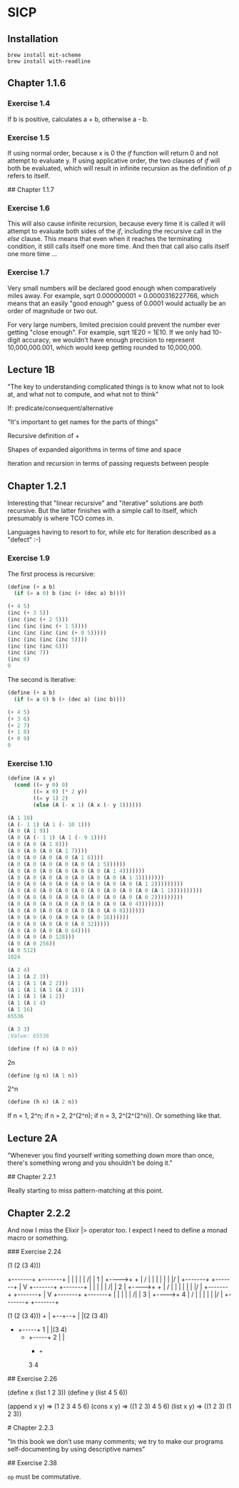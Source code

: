 # SICP

## Installation

    brew install mit-scheme
    brew install with-readline

## Chapter 1.1.6

### Exercise 1.4

If b is positive, calculates a + b, otherwise a - b.

### Exercise 1.5

If using normal order, because x is 0 the _if_ function will return 0 and not
attempt to evaluate y. If using applicative order, the two clauses of _if_ will
both be evaluated, which will result in infinite recursion as the definition of
_p_ refers to itself.

## Chapter 1.1.7

### Exercise 1.6

This will also cause infinite recursion, because every time it is called it
will attempt to evaluate both sides of the _if_, including the recursive call
in the _else_ clause. This means that even when it reaches the terminating
condition, it still calls itself one more time. And then that call also calls
itself one more time ...

### Exercise 1.7

Very small numbers will be declared good enough when comparatively miles away.
For example, sqrt 0.000000001 = 0.0000316227766, which means that an easily
"good enough" guess of 0.0001 would actually be an order of magnitude or two
out.

For very large numbers, limited precision could prevent the number ever getting
"close enough". For example, sqrt 1E20 = 1E10. If we only had 10-digit
accuracy, we wouldn't have enough precision to represent 10,000,000.001, which
would keep getting rounded to 10,000,000.

## Lecture 1B

"The key to understanding complicated things is to know what not to look at,
and what not to compute, and what not to think"

If: predicate/consequent/alternative

"It's important to get names for the parts of things"

Recursive definition of +

Shapes of expanded algorithms in terms of time and space

Iteration and recursion in terms of passing requests between people

## Chapter 1.2.1

Interesting that "linear recursive" and "iterative" solutions are _both_
recursive. But the latter finishes with a simple call to itself, which
presumably is where TCO comes in.

Languages having to resort to for, while etc for iteration described as a
"defect" :-)

### Exercise 1.9

The first process is recursive:

```scheme
(define (+ a b)
  (if (= a 0) b (inc (+ (dec a) b))))

(+ 4 5)
(inc (+ 3 5))
(inc (inc (+ 2 5)))
(inc (inc (inc (+ 1 5))))
(inc (inc (inc (inc (+ 0 5)))))
(inc (inc (inc (inc 5))))
(inc (inc (inc 6)))
(inc (inc 7))
(inc 8)
9
```

The second is iterative:

```scheme
(define (+ a b)
  (if (= a 0) b (+ (dec a) (inc b))))

(+ 4 5)
(+ 3 6)
(+ 2 7)
(+ 1 8)
(+ 0 9)
9
```

### Exercise 1.10

```scheme
(define (A x y)
  (cond ((= y 0) 0)
        ((= x 0) (* 2 y))
        ((= y 1) 2)
        (else (A (- x 1) (A x (- y 1))))))

(A 1 10)
(A (- 1 1) (A 1 (- 10 1)))
(A 0 (A 1 9))
(A 0 (A (- 1 1) (A 1 (- 9 1))))
(A 0 (A 0 (A 1 8)))
(A 0 (A 0 (A 0 (A 1 7))))
(A 0 (A 0 (A 0 (A 0 (A 1 6))))
(A 0 (A 0 (A 0 (A 0 (A 0 (A 1 5))))))
(A 0 (A 0 (A 0 (A 0 (A 0 (A 0 (A 1 4)))))))
(A 0 (A 0 (A 0 (A 0 (A 0 (A 0 (A 0 (A 1 3))))))))
(A 0 (A 0 (A 0 (A 0 (A 0 (A 0 (A 0 (A 0 (A 1 2)))))))))
(A 0 (A 0 (A 0 (A 0 (A 0 (A 0 (A 0 (A 0 (A 0 (A 1 1))))))))))
(A 0 (A 0 (A 0 (A 0 (A 0 (A 0 (A 0 (A 0 (A 0 2)))))))))
(A 0 (A 0 (A 0 (A 0 (A 0 (A 0 (A 0 (A 0 4))))))))
(A 0 (A 0 (A 0 (A 0 (A 0 (A 0 (A 0 8)))))))
(A 0 (A 0 (A 0 (A 0 (A 0 (A 0 16))))))
(A 0 (A 0 (A 0 (A 0 (A 0 32)))))
(A 0 (A 0 (A 0 (A 0 64))))
(A 0 (A 0 (A 0 128)))
(A 0 (A 0 256))
(A 0 512)
1024

(A 2 4)
(A 1 (A 2 3))
(A 1 (A 1 (A 2 2)))
(A 1 (A 1 (A 1 (A 2 1)))
(A 1 (A 1 (A 1 2))
(A 1 (A 1 4)
(A 1 16)
65536

(A 3 3)
;Value: 65536
```

```scheme
(define (f n) (A 0 n))
```

2n

```scheme
(define (g n) (A 1 n))
```

2^n

```scheme
(define (h n) (A 2 n))
```

If n = 1, 2^n; if n = 2, 2^(2^n); if n = 3, 2^(2^(2^n)). Or something like that.

## Lecture 2A

"Whenever you find yourself writing something down more than once, there's
something wrong and you shouldn't be doing it."

## Chapter 2.2.1

Really starting to miss pattern-matching at this point.

## Chapter 2.2.2

And now I miss the Elixir |> operator too. I expect I need to define a monad macro or something.

### Exercise 2.24

(1 (2 (3 4)))

+-------+   +-------+
|   |   |   |   |  /|
| 1 | +---->+ + | / |
|   |   |   | | |/  |
+-------+   +-------+
              |
              V
            +-------+   +-------+
            |   |   |   |   |  /|
            | 2 | +---->+ + | / |
            |   |   |   | | |/  |
            +-------+   +-------+
                          |
                          V
                        +-------+   +-------+
                        |   |   |   |   |  /|
                        | 3 | +---->+ 4 | / |
                        |   |   |   |   |/  |
                        +-------+   +-------+

(1 (2 (3 4)))
     +
     |
  +--+--+
  |     |(2 (3 4))
  +  +-----+
  1  |     |(3 4)
     +  +-----+
     2  |     |
        +     +
        3     4

## Exercise 2.26

(define x (list 1 2 3))
(define y (list 4 5 6))

(append x y) => (1 2 3 4 5 6)
(cons x y) => ((1 2 3) 4 5 6)
(list x y) => ((1 2 3) (1 2 3))

# Chapter 2.2.3

"In this book we don’t use many comments; we try to make our programs
self-documenting by using descriptive names"

## Exercise 2.38

`op` must be commutative.
